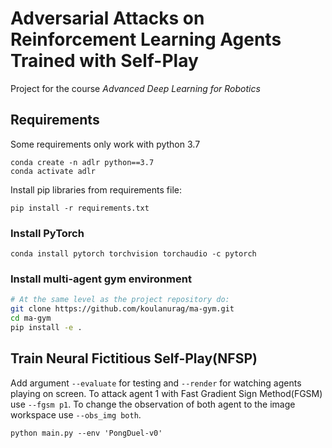 # Adversarial Attacks on Reinforcement Learning Agents Trained with Self-Play
Project for the course *Advanced Deep Learning for Robotics*

## Requirements

Some requirements only work with python 3.7

```
conda create -n adlr python==3.7
conda activate adlr
```

Install pip libraries from requirements file:

```
pip install -r requirements.txt
```

### Install PyTorch

```
conda install pytorch torchvision torchaudio -c pytorch
```


### Install multi-agent gym environment

``` bash
# At the same level as the project repository do:
git clone https://github.com/koulanurag/ma-gym.git
cd ma-gym
pip install -e .
```

## Train Neural Fictitious Self-Play(NFSP)

Add argument `--evaluate` for testing and `--render` for watching agents playing on screen. To attack agent 1 with Fast Gradient Sign Method(FGSM) use `--fgsm p1`. To change the observation of both agent to the image workspace use `--obs_img both`. 

```
python main.py --env 'PongDuel-v0'
```
